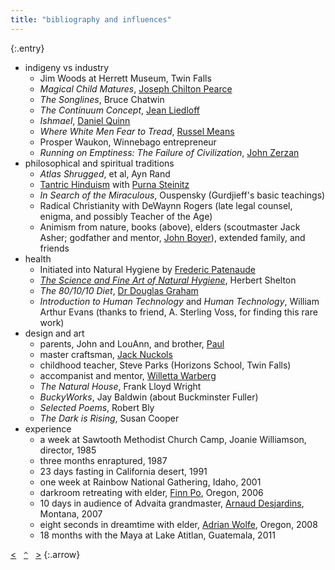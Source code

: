 ```yaml
---
title: "bibliography and influences"
---
```

{:.entry}

- indigeny vs industry 
    - Jim Woods at Herrett Museum, Twin Falls
    - _Magical Child Matures_, [Joseph Chilton Pearce](http://www.ttfuture.org/jcp/front)
    - _The Songlines_, Bruce Chatwin
    - _The Continuum Concept_, [Jean Liedloff](http://continuum-concept.org)
    - _Ishmael_, [Daniel Quinn](http://ishmael.org)
    - _Where White Men Fear to Tread_, [Russel Means](http://www.russellmeansfreedom.com/)
    - Prosper Waukon, Winnebago entrepreneur
    - _Running on Emptiness: The Failure of Civilization_, [John Zerzan](http://www.johnzerzan.net/)
- philosophical and spiritual traditions 
    - _Atlas Shrugged_, et al, Ayn Rand
    - [Tantric Hinduism](http://hohmpress.com) with [Purna Steinitz](http://www.theeventtraining.com/)
    - _In Search of the Miraculous_, Ouspensky (Gurdjieff's basic teachings)
    - Radical Christianity with DeWaynn Rogers (late legal counsel, enigma, and possibly Teacher of the Age)
    - Animism from nature, books (above), elders (scoutmaster Jack Asher; godfather and mentor, [John Boyer](http://boyerjewelry.com)), extended family, and friends
- health
    - Initiated into Natural Hygiene by [Frederic Patenaude](http://fredericpatenaude.com)
    -  [_The Science and Fine Art of Natural Hygiene_](https://www.dropbox.com/sh/5asoextbr2sa7hv/tx-W0bDql7), Herbert Shelton
    - _The 80/10/10 Diet_, [Dr Douglas Graham](http://foodnsport.com)
    - _Introduction to Human Technology_ and _Human Technology_, William Arthur Evans (thanks to friend, A. Sterling Voss, for finding this rare work)
- design and art 
    - parents, John and LouAnn, and brother, [Paul](http://blacklabworld.com)
    - master craftsman, [Jack Nuckols](http://rockcreekmetalcraft.com)
    - childhood teacher, Steve Parks (Horizons School, Twin Falls)
    - accompanist and mentor, [Willetta Warberg](http://willettawarberg.com)
    - _The Natural House_, Frank Lloyd Wright
    - _BuckyWorks_, Jay Baldwin (about Buckminster Fuller)
    - _Selected Poems_, Robert Bly 
    - _The Dark is Rising_, Susan Cooper
- experience
    - a week at Sawtooth Methodist Church Camp, Joanie Williamson, director, 1985
    - three months enraptured, 1987
    - 23 days fasting in California desert, 1991
    - one week at Rainbow National Gathering, Idaho, 2001
    - darkroom retreating with elder, [Finn Po](http://www.efn.org/~finnpo/info.html), Oregon, 2006
    - 10 days in audience of Advaita grandmaster, [Arnaud Desjardins](http://arnauddesjardinsdvds.com), Montana, 2007
    - eight seconds in dreamtime with elder, [Adrian Wolfe](http://www.efn.org/~wolfe/), Oregon, 2008
    - 18 months with the Maya at Lake Atitlan, Guatemala, 2011

[&lt;](..l)&nbsp;&nbsp;&nbsp;[`^`](/)&nbsp;&nbsp;&nbsp;[&gt;](../acknowledgments/)
{:.arrow}
